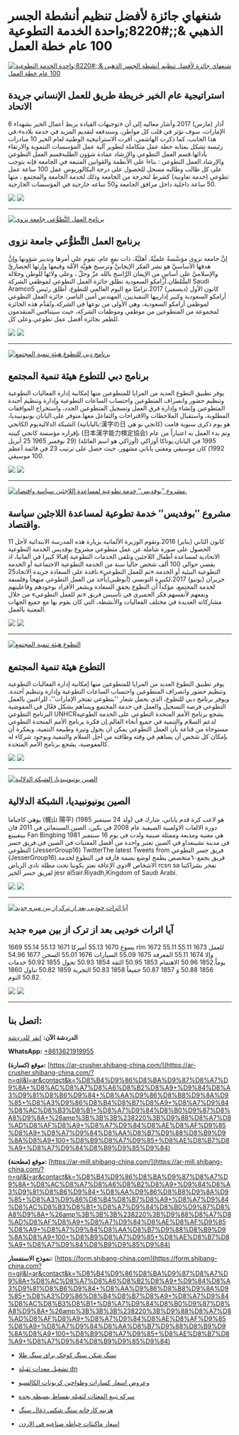 # شنغهاي جائزة لأفضل تنظيم أنشطة الجسر الذهبي &amp;;;#8220;واحدة الخدمة التطوعية 100 عام خطة العمل

<a href="https://swt.shibang-china.com/?n=gjl&l=ar&img&k=%D8%B4%D9%86%D8%BA%D9%87%D8%A7%D9%8A+%D8%AC%D8%A7%D8%A6%D8%B2%D8%A9+%D9%84%D8%A3%D9%81%D8%B6%D9%84+%D8%AA%D9%86%D8%B8%D9%8A%D9%85+%D8%A3%D9%86%D8%B4%D8%B7%D8%A9+%D8%A7%D9%84%D8%AC%D8%B3%D8%B1+%D8%A7%D9%84%D8%B0%D9%87%D8%A8%D9%8A+%26amp%3B%3B%3B%238220%3B%D9%88%D8%A7%D8%AD%D8%AF%D8%A9+%D8%A7%D9%84%D8%AE%D8%AF%D9%85%D8%A9+%D8%A7%D9%84%D8%AA%D8%B7%D9%88%D8%B9%D9%8A%D8%A9+100+%D8%B9%D8%A7%D9%85+%D8%AE%D8%B7%D8%A9+%D8%A7%D9%84%D8%B9%D9%85%D9%84" target="_blank">![شنغهاي جائزة لأفضل تنظيم أنشطة الجسر الذهبي &amp;;;#8220;واحدة الخدمة التطوعية 100 عام خطة العمل](http://static.shibang-china.com/all-800x300/1100.jpg)</a>

## استراتيجية عام الخير خريطة طريق للعمل الإنساني جريدة الاتحاد
6 آذار (مارس) 2017.وأشار معاليه إلى أن «توجيهات القيادة بربط أعمال الخير بشهداء الإمارات، سوف تؤثر في قلب كل مواطن، وستدفعه لتقديم المزيد في خدمة بلاده».في هذا الجانب، كما ذكرت الهاشمي، أقرت الاستراتيجية الوطنية لعام الخير 10 مبادرات رئيسة تشكل بمثابة خطة عمل متكاملة لتطوير آلية عمل المؤسسات التنموية والارتقاء بأدائها.قسم العمل التطوعي والإرشاد عمادة شؤون الطلبةقسم العمل التطوعي والإرشاد.العمل التطوعي : بناءا على الأنظمة والقوانين المتبعة في الجامعة فإنه يتوجب على كل طالب وطالبه مسجل للحصول على درجة البكالوريوس عمل 100 ساعة عمل تطوعي (خدمة تعاونية) كشرط لتخرجة من الجامعة وذلك لخدمة الجامعة والمجتمع ، منها 50 ساعة داخلية داخل مرافق الجامعة و50 ساعه خارجية في المؤسسات الخارجية.


<a href="https://whatsapp.shibangsoft.com/WhatsApp.php" target="_blank" title="WhatsApp">![](http://static.shibang-china.com/icon/whatsapp.png)</a> <a href="https://swt.shibang-china.com/?n=gjl&l=ar&icon&k=%D8%B4%D9%86%D8%BA%D9%87%D8%A7%D9%8A+%D8%AC%D8%A7%D8%A6%D8%B2%D8%A9+%D9%84%D8%A3%D9%81%D8%B6%D9%84+%D8%AA%D9%86%D8%B8%D9%8A%D9%85+%D8%A3%D9%86%D8%B4%D8%B7%D8%A9+%D8%A7%D9%84%D8%AC%D8%B3%D8%B1+%D8%A7%D9%84%D8%B0%D9%87%D8%A8%D9%8A+%26amp%3B%3B%3B%238220%3B%D9%88%D8%A7%D8%AD%D8%AF%D8%A9+%D8%A7%D9%84%D8%AE%D8%AF%D9%85%D8%A9+%D8%A7%D9%84%D8%AA%D8%B7%D9%88%D8%B9%D9%8A%D8%A9+100+%D8%B9%D8%A7%D9%85+%D8%AE%D8%B7%D8%A9+%D8%A7%D9%84%D8%B9%D9%85%D9%84" target="_blank">![](http://static.shibang-china.com/icon/chat-ar.png)</a>

---

<a href="https://swt.shibang-china.com/?n=gjl&l=ar&img&k=%D8%B4%D9%86%D8%BA%D9%87%D8%A7%D9%8A+%D8%AC%D8%A7%D8%A6%D8%B2%D8%A9+%D9%84%D8%A3%D9%81%D8%B6%D9%84+%D8%AA%D9%86%D8%B8%D9%8A%D9%85+%D8%A3%D9%86%D8%B4%D8%B7%D8%A9+%D8%A7%D9%84%D8%AC%D8%B3%D8%B1+%D8%A7%D9%84%D8%B0%D9%87%D8%A8%D9%8A+%26amp%3B%3B%3B%238220%3B%D9%88%D8%A7%D8%AD%D8%AF%D8%A9+%D8%A7%D9%84%D8%AE%D8%AF%D9%85%D8%A9+%D8%A7%D9%84%D8%AA%D8%B7%D9%88%D8%B9%D9%8A%D8%A9+100+%D8%B9%D8%A7%D9%85+%D8%AE%D8%B7%D8%A9+%D8%A7%D9%84%D8%B9%D9%85%D9%84" target="_blank">![برنامج العمل التَّطوُّعي جامعة نزوى](http://static.shibang-china.com/all-800x300/1069.jpg)</a>

## برنامج العمل التَّطوُّعي جامعة نزوى
إنَّ جامعة نزوى مؤسَّسةٌ علميَّةٌ، أهليَّةٌ، ذات نفعٍ عام، تقوم على أمرها وتدبير شؤونها.وإنَّ هدفها الأساسيَّ هو نشر الفكر الإيجابيَّ وترسيخ هويَّة الأمَّة وقيمها وإرثها الحضاريَّ والإسلاميَّ على أساسٍ من الإيمان الرَّاسخ بالله عزّ وجلّ ، وعلى ولائها للوطن وجلالة السُّلطان.أرامكو السعودية تطلق جائزة العمل التطوعي لموظفي الشركة Saudi Aramco5 كانون الأول (ديسمبر) 2017.تزامنًا مع اليوم العالمي للتطوع، أطلق رئيس أرامكو السعودية وكبير إدارييها التنفيذيين، المهندس أمين الناصر، جائزة العمل التطوعي لموظفي أرامكو السعودية، وهي الأولى من نوعها في الشركة.وتُقدَّم هذه الجائزة لمجموعة من المتطوعين من موظفي وموظفات الشركة، حيث سيتنافس المتقدمون للظفر بجائزة أفضل عمل تطوعي.وعلى كل.


<a href="https://whatsapp.shibangsoft.com/WhatsApp.php" target="_blank" title="WhatsApp">![](http://static.shibang-china.com/icon/whatsapp.png)</a> <a href="https://swt.shibang-china.com/?n=gjl&l=ar&icon&k=%D8%B4%D9%86%D8%BA%D9%87%D8%A7%D9%8A+%D8%AC%D8%A7%D8%A6%D8%B2%D8%A9+%D9%84%D8%A3%D9%81%D8%B6%D9%84+%D8%AA%D9%86%D8%B8%D9%8A%D9%85+%D8%A3%D9%86%D8%B4%D8%B7%D8%A9+%D8%A7%D9%84%D8%AC%D8%B3%D8%B1+%D8%A7%D9%84%D8%B0%D9%87%D8%A8%D9%8A+%26amp%3B%3B%3B%238220%3B%D9%88%D8%A7%D8%AD%D8%AF%D8%A9+%D8%A7%D9%84%D8%AE%D8%AF%D9%85%D8%A9+%D8%A7%D9%84%D8%AA%D8%B7%D9%88%D8%B9%D9%8A%D8%A9+100+%D8%B9%D8%A7%D9%85+%D8%AE%D8%B7%D8%A9+%D8%A7%D9%84%D8%B9%D9%85%D9%84" target="_blank">![](http://static.shibang-china.com/icon/chat-ar.png)</a>

---

<a href="https://swt.shibang-china.com/?n=gjl&l=ar&img&k=%D8%B4%D9%86%D8%BA%D9%87%D8%A7%D9%8A+%D8%AC%D8%A7%D8%A6%D8%B2%D8%A9+%D9%84%D8%A3%D9%81%D8%B6%D9%84+%D8%AA%D9%86%D8%B8%D9%8A%D9%85+%D8%A3%D9%86%D8%B4%D8%B7%D8%A9+%D8%A7%D9%84%D8%AC%D8%B3%D8%B1+%D8%A7%D9%84%D8%B0%D9%87%D8%A8%D9%8A+%26amp%3B%3B%3B%238220%3B%D9%88%D8%A7%D8%AD%D8%AF%D8%A9+%D8%A7%D9%84%D8%AE%D8%AF%D9%85%D8%A9+%D8%A7%D9%84%D8%AA%D8%B7%D9%88%D8%B9%D9%8A%D8%A9+100+%D8%B9%D8%A7%D9%85+%D8%AE%D8%B7%D8%A9+%D8%A7%D9%84%D8%B9%D9%85%D9%84" target="_blank">![برنامج دبي للتطوع هيئة تنمية المجتمع](http://static.shibang-china.com/all-800x300/120.jpg)</a>

## برنامج دبي للتطوع هيئة تنمية المجتمع
يوفر تطبيق التطوع العديد من المزايا للمتطوعين منها إمكانية إدارة الفعاليات التطوعية وتنظيم حضور وانصراف المتطوعين واحتساب الساعات التطوعية وإدارة وتنظيم أجندة المتطوعين وإنشاء وإدارة فرق العمل وتسجيل المتطوعين الجدد، واستخراج الموافقات المطلوبة، واستقبال الملاحظات والاقتراحات والتفاعل معها.متوفر على.اليابان يونيونبيديا، الشبكة الدلاليةيوم الكانجي (باليابانية:漢字の日 كانجي نو هي) هو يوم ذكرى سنوية قامت بإقراره مؤسسة كانجي كينته (日本漢字能力検定協会) وتم بدء العمل به اعتباراً من عام 1995 في اليابان.يوتاكا أوزاكي (أوزاكي هو اسم العائلة) (29 نوفمبر 1965 25 أبريل 1992) كان موسيقي ومغني ياباني مشهور، حيث حصل على ترتيب 23 في قائمة أعظم 100 موسيقي.


<a href="https://whatsapp.shibangsoft.com/WhatsApp.php" target="_blank" title="WhatsApp">![](http://static.shibang-china.com/icon/whatsapp.png)</a> <a href="https://swt.shibang-china.com/?n=gjl&l=ar&icon&k=%D8%B4%D9%86%D8%BA%D9%87%D8%A7%D9%8A+%D8%AC%D8%A7%D8%A6%D8%B2%D8%A9+%D9%84%D8%A3%D9%81%D8%B6%D9%84+%D8%AA%D9%86%D8%B8%D9%8A%D9%85+%D8%A3%D9%86%D8%B4%D8%B7%D8%A9+%D8%A7%D9%84%D8%AC%D8%B3%D8%B1+%D8%A7%D9%84%D8%B0%D9%87%D8%A8%D9%8A+%26amp%3B%3B%3B%238220%3B%D9%88%D8%A7%D8%AD%D8%AF%D8%A9+%D8%A7%D9%84%D8%AE%D8%AF%D9%85%D8%A9+%D8%A7%D9%84%D8%AA%D8%B7%D9%88%D8%B9%D9%8A%D8%A9+100+%D8%B9%D8%A7%D9%85+%D8%AE%D8%B7%D8%A9+%D8%A7%D9%84%D8%B9%D9%85%D9%84" target="_blank">![](http://static.shibang-china.com/icon/chat-ar.png)</a>

---

<a href="https://swt.shibang-china.com/?n=gjl&l=ar&img&k=%D8%B4%D9%86%D8%BA%D9%87%D8%A7%D9%8A+%D8%AC%D8%A7%D8%A6%D8%B2%D8%A9+%D9%84%D8%A3%D9%81%D8%B6%D9%84+%D8%AA%D9%86%D8%B8%D9%8A%D9%85+%D8%A3%D9%86%D8%B4%D8%B7%D8%A9+%D8%A7%D9%84%D8%AC%D8%B3%D8%B1+%D8%A7%D9%84%D8%B0%D9%87%D8%A8%D9%8A+%26amp%3B%3B%3B%238220%3B%D9%88%D8%A7%D8%AD%D8%AF%D8%A9+%D8%A7%D9%84%D8%AE%D8%AF%D9%85%D8%A9+%D8%A7%D9%84%D8%AA%D8%B7%D9%88%D8%B9%D9%8A%D8%A9+100+%D8%B9%D8%A7%D9%85+%D8%AE%D8%B7%D8%A9+%D8%A7%D9%84%D8%B9%D9%85%D9%84" target="_blank">![مشروع ″بوفديس″ خدمة تطوعية لمساعدة اللاجئين سياسة واقتصاد.](http://static.shibang-china.com/all-800x300/1325.jpg)</a>

## مشروع ″بوفديس″ خدمة تطوعية لمساعدة اللاجئين سياسة واقتصاد.
11 كانون الثاني (يناير) 2016.وتقوم الوزيرة الألمانية بزيارة هذه المدرسة الابتدائية لأجل الحصول على صورة شاملة عن عمل متطوعي مشروع بوفديس الخدمة التطوعية الاتحادية لمساعدة أطفال اللاجئين.وتلقى الخدمات التطوعية إقبالا كبيرا في ألمانيا، اذ يقضي حوالي 100 ألف شخص حاليا سنة من الخدمة التطوعية الاجتماعية أو الخدمة التطوعية البيئية أو الخدمة.«تم للعمل التطوعي».نافذة على السعادة جريدة الاتحاد25 حزيران (يونيو) 2017.لكبيرة التونسي (أبوظبي)يأخذ من العمل التطوعي منهجاً وفلسفة لخدمة المجتمع، مؤكداً أن التطوع يحقق السعادة ويشعر الأفراد بوجودهم وفاعليتهم ونفعهم لأنفسهم.فكر الحميري في تأسيس فريق «تم للعمل التطوعي» من خلال مشاركاته العديدة في مختلف الفعاليات والأنشطة، التي كان يقوم بها مع جميع الجهات المعنية بالعمل.


<a href="https://whatsapp.shibangsoft.com/WhatsApp.php" target="_blank" title="WhatsApp">![](http://static.shibang-china.com/icon/whatsapp.png)</a> <a href="https://swt.shibang-china.com/?n=gjl&l=ar&icon&k=%D8%B4%D9%86%D8%BA%D9%87%D8%A7%D9%8A+%D8%AC%D8%A7%D8%A6%D8%B2%D8%A9+%D9%84%D8%A3%D9%81%D8%B6%D9%84+%D8%AA%D9%86%D8%B8%D9%8A%D9%85+%D8%A3%D9%86%D8%B4%D8%B7%D8%A9+%D8%A7%D9%84%D8%AC%D8%B3%D8%B1+%D8%A7%D9%84%D8%B0%D9%87%D8%A8%D9%8A+%26amp%3B%3B%3B%238220%3B%D9%88%D8%A7%D8%AD%D8%AF%D8%A9+%D8%A7%D9%84%D8%AE%D8%AF%D9%85%D8%A9+%D8%A7%D9%84%D8%AA%D8%B7%D9%88%D8%B9%D9%8A%D8%A9+100+%D8%B9%D8%A7%D9%85+%D8%AE%D8%B7%D8%A9+%D8%A7%D9%84%D8%B9%D9%85%D9%84" target="_blank">![](http://static.shibang-china.com/icon/chat-ar.png)</a>

---

<a href="https://swt.shibang-china.com/?n=gjl&l=ar&img&k=%D8%B4%D9%86%D8%BA%D9%87%D8%A7%D9%8A+%D8%AC%D8%A7%D8%A6%D8%B2%D8%A9+%D9%84%D8%A3%D9%81%D8%B6%D9%84+%D8%AA%D9%86%D8%B8%D9%8A%D9%85+%D8%A3%D9%86%D8%B4%D8%B7%D8%A9+%D8%A7%D9%84%D8%AC%D8%B3%D8%B1+%D8%A7%D9%84%D8%B0%D9%87%D8%A8%D9%8A+%26amp%3B%3B%3B%238220%3B%D9%88%D8%A7%D8%AD%D8%AF%D8%A9+%D8%A7%D9%84%D8%AE%D8%AF%D9%85%D8%A9+%D8%A7%D9%84%D8%AA%D8%B7%D9%88%D8%B9%D9%8A%D8%A9+100+%D8%B9%D8%A7%D9%85+%D8%AE%D8%B7%D8%A9+%D8%A7%D9%84%D8%B9%D9%85%D9%84" target="_blank">![التطوع هيئة تنمية المجتمع](http://static.shibang-china.com/all-800x300/1102.jpg)</a>

## التطوع هيئة تنمية المجتمع
يوفر تطبيق التطوع العديد من المزايا للمتطوعين منها إمكانية إدارة الفعاليات التطوعية وتنظيم حضور وانصراف المتطوعين واحتساب الساعات التطوعية وإدارة وتنظيم أجندة.​​​ويوفر برنامج دبي للتطوع، الذي يحمل شعار &#39;&#39;بتطوعي تفتخر الإمارات&#39;&#39;، للراغبين بالعمل التطوعي فرصة التسجيل والعمل في خدمة المجتمع ويساهم بشكل فعّال في.المفوضية البرنامج التطوعي UNHCRيشجع برنامج الأمم المتحدة التطوعي على الخدمة الطوعية لدعم السلام والتنمية في جميع أنحاء العالم.إن فكرة برنامج الأمم المتحدة التطوعي مستوحاة من قناعة بأن العمل التطوعي يمكن ان يحول وتيرة وطبيعة التنمية، وبفكرة أن بإمكان كل شخص أن يساهم في وقته وطاقته من أجل السلام والتنمية.وبوجود شركاء له كالمفوضية، يشجع برنامج الأمم المتحدة.


<a href="https://whatsapp.shibangsoft.com/WhatsApp.php" target="_blank" title="WhatsApp">![](http://static.shibang-china.com/icon/whatsapp.png)</a> <a href="https://swt.shibang-china.com/?n=gjl&l=ar&icon&k=%D8%B4%D9%86%D8%BA%D9%87%D8%A7%D9%8A+%D8%AC%D8%A7%D8%A6%D8%B2%D8%A9+%D9%84%D8%A3%D9%81%D8%B6%D9%84+%D8%AA%D9%86%D8%B8%D9%8A%D9%85+%D8%A3%D9%86%D8%B4%D8%B7%D8%A9+%D8%A7%D9%84%D8%AC%D8%B3%D8%B1+%D8%A7%D9%84%D8%B0%D9%87%D8%A8%D9%8A+%26amp%3B%3B%3B%238220%3B%D9%88%D8%A7%D8%AD%D8%AF%D8%A9+%D8%A7%D9%84%D8%AE%D8%AF%D9%85%D8%A9+%D8%A7%D9%84%D8%AA%D8%B7%D9%88%D8%B9%D9%8A%D8%A9+100+%D8%B9%D8%A7%D9%85+%D8%AE%D8%B7%D8%A9+%D8%A7%D9%84%D8%B9%D9%85%D9%84" target="_blank">![](http://static.shibang-china.com/icon/chat-ar.png)</a>

---

<a href="https://swt.shibang-china.com/?n=gjl&l=ar&img&k=%D8%B4%D9%86%D8%BA%D9%87%D8%A7%D9%8A+%D8%AC%D8%A7%D8%A6%D8%B2%D8%A9+%D9%84%D8%A3%D9%81%D8%B6%D9%84+%D8%AA%D9%86%D8%B8%D9%8A%D9%85+%D8%A3%D9%86%D8%B4%D8%B7%D8%A9+%D8%A7%D9%84%D8%AC%D8%B3%D8%B1+%D8%A7%D9%84%D8%B0%D9%87%D8%A8%D9%8A+%26amp%3B%3B%3B%238220%3B%D9%88%D8%A7%D8%AD%D8%AF%D8%A9+%D8%A7%D9%84%D8%AE%D8%AF%D9%85%D8%A9+%D8%A7%D9%84%D8%AA%D8%B7%D9%88%D8%B9%D9%8A%D8%A9+100+%D8%B9%D8%A7%D9%85+%D8%AE%D8%B7%D8%A9+%D8%A7%D9%84%D8%B9%D9%85%D9%84" target="_blank">![الصين يونيونبيديا، الشبكة الدلالية](http://static.shibang-china.com/all-800x300/1189.jpg)</a>

## الصين يونيونبيديا، الشبكة الدلالية
يوهي كاجياما (梶山 陽平) (ولد 24 سبتمبر 1985) هو لاعب كرة قدم ياباني، شارك في دورة الالعاب الاولمبية الصيفية عام 2008 في بكين، الصين.السينمائي في 2011 فان بينغبينغ Fan Bingbing هي مغنية ومذيعة وممثلة صينية ولدت في يوم 16 سبتمبر 1981 في مدينة تشينغداو في الصين تعتبر واحدة من أفضل المغنيات في الصين في.فريق جسر التطوعي (JesserGroup16) TwitterThe latest Tweets from فريق جسر التطوعي (JesserGroup16).فريق يجمع٦٠متخصص يطمح لوضع بصمة فارقة في التطوع لخدمة الاشخاص #ذوي الإعاقة نعتز بكوننا تحت مظلة نادي الرياض rcsn sa نفخر بشراكتنا لفريق جسر الخير jesr al5air.Riyadh,Kingdom of Saudi Arabi.


<a href="https://whatsapp.shibangsoft.com/WhatsApp.php" target="_blank" title="WhatsApp">![](http://static.shibang-china.com/icon/whatsapp.png)</a> <a href="https://swt.shibang-china.com/?n=gjl&l=ar&icon&k=%D8%B4%D9%86%D8%BA%D9%87%D8%A7%D9%8A+%D8%AC%D8%A7%D8%A6%D8%B2%D8%A9+%D9%84%D8%A3%D9%81%D8%B6%D9%84+%D8%AA%D9%86%D8%B8%D9%8A%D9%85+%D8%A3%D9%86%D8%B4%D8%B7%D8%A9+%D8%A7%D9%84%D8%AC%D8%B3%D8%B1+%D8%A7%D9%84%D8%B0%D9%87%D8%A8%D9%8A+%26amp%3B%3B%3B%238220%3B%D9%88%D8%A7%D8%AD%D8%AF%D8%A9+%D8%A7%D9%84%D8%AE%D8%AF%D9%85%D8%A9+%D8%A7%D9%84%D8%AA%D8%B7%D9%88%D8%B9%D9%8A%D8%A9+100+%D8%B9%D8%A7%D9%85+%D8%AE%D8%B7%D8%A9+%D8%A7%D9%84%D8%B9%D9%85%D9%84" target="_blank">![](http://static.shibang-china.com/icon/chat-ar.png)</a>

---

<a href="https://swt.shibang-china.com/?n=gjl&l=ar&img&k=%D8%B4%D9%86%D8%BA%D9%87%D8%A7%D9%8A+%D8%AC%D8%A7%D8%A6%D8%B2%D8%A9+%D9%84%D8%A3%D9%81%D8%B6%D9%84+%D8%AA%D9%86%D8%B8%D9%8A%D9%85+%D8%A3%D9%86%D8%B4%D8%B7%D8%A9+%D8%A7%D9%84%D8%AC%D8%B3%D8%B1+%D8%A7%D9%84%D8%B0%D9%87%D8%A8%D9%8A+%26amp%3B%3B%3B%238220%3B%D9%88%D8%A7%D8%AD%D8%AF%D8%A9+%D8%A7%D9%84%D8%AE%D8%AF%D9%85%D8%A9+%D8%A7%D9%84%D8%AA%D8%B7%D9%88%D8%B9%D9%8A%D8%A9+100+%D8%B9%D8%A7%D9%85+%D8%AE%D8%B7%D8%A9+%D8%A7%D9%84%D8%B9%D9%85%D9%84" target="_blank">![آیا اثرات خودیی بعد از ترک از بین میره جدید](http://static.shibang-china.com/all-800x300/139.jpg)</a>

## آیا اثرات خودیی بعد از ترک از بین میره جدید
1669 55.14 يسوع 1670 55.13 أميركا 1671 55.13 rlm 1672 55.11 للعمل 1673 55.11 وإلا 1674 55.11 المعرفة 1675 55.09 السيارات 1676 55.01 السجن 1677 54.96 يوماً.1852 50.96 الاهتمام 1853 50.95 الثقة 1854 50.93 تحول 1855 50.92 خدمات 1856 50.88 وَ 1857 50.87 جميعاً 1858 50.83 التجربة 1859 50.82 تناول 1860 50.82 النوم.

<a href="https://whatsapp.shibangsoft.com/WhatsApp.php" target="_blank" title="WhatsApp">![](http://static.shibang-china.com/icon/whatsapp.png)</a> <a href="https://swt.shibang-china.com/?n=gjl&l=ar&icon&k=%D8%B4%D9%86%D8%BA%D9%87%D8%A7%D9%8A+%D8%AC%D8%A7%D8%A6%D8%B2%D8%A9+%D9%84%D8%A3%D9%81%D8%B6%D9%84+%D8%AA%D9%86%D8%B8%D9%8A%D9%85+%D8%A3%D9%86%D8%B4%D8%B7%D8%A9+%D8%A7%D9%84%D8%AC%D8%B3%D8%B1+%D8%A7%D9%84%D8%B0%D9%87%D8%A8%D9%8A+%26amp%3B%3B%3B%238220%3B%D9%88%D8%A7%D8%AD%D8%AF%D8%A9+%D8%A7%D9%84%D8%AE%D8%AF%D9%85%D8%A9+%D8%A7%D9%84%D8%AA%D8%B7%D9%88%D8%B9%D9%8A%D8%A9+100+%D8%B9%D8%A7%D9%85+%D8%AE%D8%B7%D8%A9+%D8%A7%D9%84%D8%B9%D9%85%D9%84" target="_blank">![](http://static.shibang-china.com/icon/chat-ar.png)</a>

---
## اتصل بنا:

**الدردشة الآن:** [انقر للدردشة](https://swt.shibang-china.com?n=gjl&l=ar&contact&k=%D8%B4%D9%86%D8%BA%D9%87%D8%A7%D9%8A+%D8%AC%D8%A7%D8%A6%D8%B2%D8%A9+%D9%84%D8%A3%D9%81%D8%B6%D9%84+%D8%AA%D9%86%D8%B8%D9%8A%D9%85+%D8%A3%D9%86%D8%B4%D8%B7%D8%A9+%D8%A7%D9%84%D8%AC%D8%B3%D8%B1+%D8%A7%D9%84%D8%B0%D9%87%D8%A8%D9%8A+%26amp%3B%3B%3B%238220%3B%D9%88%D8%A7%D8%AD%D8%AF%D8%A9+%D8%A7%D9%84%D8%AE%D8%AF%D9%85%D8%A9+%D8%A7%D9%84%D8%AA%D8%B7%D9%88%D8%B9%D9%8A%D8%A9+100+%D8%B9%D8%A7%D9%85+%D8%AE%D8%B7%D8%A9+%D8%A7%D9%84%D8%B9%D9%85%D9%84)

**WhatsApp:**  [+8613621919955](https://whatsapp.shibangsoft.com/WhatsApp.php)

**موقع (كسارة):** [https://ar-crusher.shibang-china.com/](https://ar-crusher.shibang-china.com/?n=gjl&l=ar&contact&k=%D8%B4%D9%86%D8%BA%D9%87%D8%A7%D9%8A+%D8%AC%D8%A7%D8%A6%D8%B2%D8%A9+%D9%84%D8%A3%D9%81%D8%B6%D9%84+%D8%AA%D9%86%D8%B8%D9%8A%D9%85+%D8%A3%D9%86%D8%B4%D8%B7%D8%A9+%D8%A7%D9%84%D8%AC%D8%B3%D8%B1+%D8%A7%D9%84%D8%B0%D9%87%D8%A8%D9%8A+%26amp%3B%3B%3B%238220%3B%D9%88%D8%A7%D8%AD%D8%AF%D8%A9+%D8%A7%D9%84%D8%AE%D8%AF%D9%85%D8%A9+%D8%A7%D9%84%D8%AA%D8%B7%D9%88%D8%B9%D9%8A%D8%A9+100+%D8%B9%D8%A7%D9%85+%D8%AE%D8%B7%D8%A9+%D8%A7%D9%84%D8%B9%D9%85%D9%84)

**موقع (مطحنة):** [https://ar-mill.shibang-china.com/](https://ar-mill.shibang-china.com/?n=gjl&l=ar&contact&k=%D8%B4%D9%86%D8%BA%D9%87%D8%A7%D9%8A+%D8%AC%D8%A7%D8%A6%D8%B2%D8%A9+%D9%84%D8%A3%D9%81%D8%B6%D9%84+%D8%AA%D9%86%D8%B8%D9%8A%D9%85+%D8%A3%D9%86%D8%B4%D8%B7%D8%A9+%D8%A7%D9%84%D8%AC%D8%B3%D8%B1+%D8%A7%D9%84%D8%B0%D9%87%D8%A8%D9%8A+%26amp%3B%3B%3B%238220%3B%D9%88%D8%A7%D8%AD%D8%AF%D8%A9+%D8%A7%D9%84%D8%AE%D8%AF%D9%85%D8%A9+%D8%A7%D9%84%D8%AA%D8%B7%D9%88%D8%B9%D9%8A%D8%A9+100+%D8%B9%D8%A7%D9%85+%D8%AE%D8%B7%D8%A9+%D8%A7%D9%84%D8%B9%D9%85%D9%84)

**نموذج الاستفسار:** [https://form.shibang-china.com](https://form.shibang-china.com?n=gjl&l=ar&contact&k=%D8%B4%D9%86%D8%BA%D9%87%D8%A7%D9%8A+%D8%AC%D8%A7%D8%A6%D8%B2%D8%A9+%D9%84%D8%A3%D9%81%D8%B6%D9%84+%D8%AA%D9%86%D8%B8%D9%8A%D9%85+%D8%A3%D9%86%D8%B4%D8%B7%D8%A9+%D8%A7%D9%84%D8%AC%D8%B3%D8%B1+%D8%A7%D9%84%D8%B0%D9%87%D8%A8%D9%8A+%26amp%3B%3B%3B%238220%3B%D9%88%D8%A7%D8%AD%D8%AF%D8%A9+%D8%A7%D9%84%D8%AE%D8%AF%D9%85%D8%A9+%D8%A7%D9%84%D8%AA%D8%B7%D9%88%D8%B9%D9%8A%D8%A9+100+%D8%B9%D8%A7%D9%85+%D8%AE%D8%B7%D8%A9+%D8%A7%D9%84%D8%B9%D9%85%D9%84)

* [سنگ شکن سنگ کوچک برای سنگ طلا](../39/%D8%B3%D9%86%DA%AF%20%D8%B4%DA%A9%D9%86%20%D8%B3%D9%86%DA%AF%20%DA%A9%D9%88%DA%86%DA%A9%20%D8%A8%D8%B1%D8%A7%DB%8C%20%D8%B3%D9%86%DA%AF%20%D8%B7%D9%84%D8%A7.md)

* [تشغيل معدات ثقيلة dn](../36/%D8%AA%D8%B4%D8%BA%D9%8A%D9%84%20%D9%85%D8%B9%D8%AF%D8%A7%D8%AA%20%D8%AB%D9%82%D9%8A%D9%84%D8%A9%20dn.md)

* [وعروض اسعار كسارات وطواحين كربونات الكالسيو](../40/%D9%88%D8%B9%D8%B1%D9%88%D8%B6%20%D8%A7%D8%B3%D8%B9%D8%A7%D8%B1%20%D9%83%D8%B3%D8%A7%D8%B1%D8%A7%D8%AA%20%D9%88%D8%B7%D9%88%D8%A7%D8%AD%D9%8A%D9%86%20%D9%83%D8%B1%D8%A8%D9%88%D9%86%D8%A7%D8%AA%20%D8%A7%D9%84%D9%83%D8%A7%D9%84%D8%B3%D9%8A%D9%88.md)

* [سركه تبيع المعتات لثقيله بقساط يسيطه بجده](../37/%D8%B3%D8%B1%D9%83%D9%87%20%D8%AA%D8%A8%D9%8A%D8%B9%20%D8%A7%D9%84%D9%85%D8%B9%D8%AA%D8%A7%D8%AA%20%D9%84%D8%AB%D9%82%D9%8A%D9%84%D9%87%20%D8%A8%D9%82%D8%B3%D8%A7%D8%B7%20%D9%8A%D8%B3%D9%8A%D8%B7%D9%87%20%D8%A8%D8%AC%D8%AF%D9%87.md)

* [هزینه کارخانه سنگ شکنی ذغال سنگ](../36/%D9%87%D8%B2%DB%8C%D9%86%D9%87%20%DA%A9%D8%A7%D8%B1%D8%AE%D8%A7%D9%86%D9%87%20%D8%B3%D9%86%DA%AF%20%D8%B4%DA%A9%D9%86%DB%8C%20%D8%B0%D8%BA%D8%A7%D9%84%20%D8%B3%D9%86%DA%AF.md)

* [اسعار ماكنئات خياطه صناعيه في الاردن](../39/%D8%A7%D8%B3%D8%B9%D8%A7%D8%B1%20%D9%85%D8%A7%D9%83%D9%86%D8%A6%D8%A7%D8%AA%20%D8%AE%D9%8A%D8%A7%D8%B7%D9%87%20%D8%B5%D9%86%D8%A7%D8%B9%D9%8A%D9%87%20%D9%81%D9%8A%20%D8%A7%D9%84%D8%A7%D8%B1%D8%AF%D9%86.md)